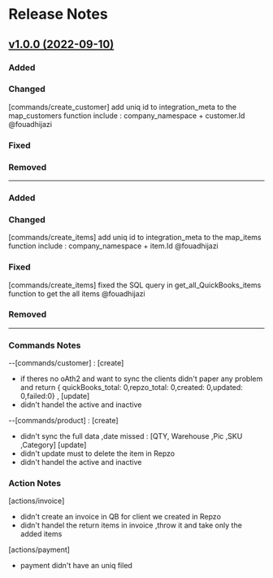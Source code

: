 # Release Notes

## [v1.0.0 (2022-09-10)](https://github.com/Repzo/repzo-quickbooks.git)

### Added

### Changed

[commands/create_customer] add uniq id to integration_meta to the map_customers function include : company_namespace + customer.Id @fouadhijazi

### Fixed

### Removed

---

### Added

### Changed

[commands/create_items] add uniq id to integration_meta to the map_items function include : company_namespace + item.Id @fouadhijazi

### Fixed

[commands/create_items] fixed the SQL query in get_all_QuickBooks_items function to get the all items @fouadhijazi

### Removed

---

### Commands Notes

--[commands/customer] :
[create]

- if theres no oAth2 and want to sync the clients didn't paper any problem and return { quickBooks_total: 0,repzo_total: 0,created: 0,updated: 0,failed:0} ,
  [update]
- didn't handel the active and inactive

--[commands/product] :
[create]

- didn't sync the full data ,date missed : [QTY, Warehouse ,Pic ,SKU ,Category]
  [update]
- didn't update must to delete the item in Repzo
- didn't handel the active and inactive

### Action Notes

[actions/invoice]

- didn't create an invoice in QB for client we created in Repzo
- didn't handel the return items in invoice ,throw it and take only the added items

[actions/payment]

- payment didn't have an uniq filed
